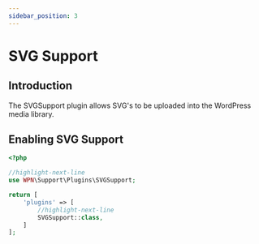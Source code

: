 ```yaml
---
sidebar_position: 3
---
```


# SVG Support

## Introduction

The SVGSupport plugin allows SVG's to be uploaded into the WordPress media library.

## Enabling SVG Support

```php title="inc/config/app.php"
<?php

//highlight-next-line
use WPN\Support\Plugins\SVGSupport;

return [
    'plugins' => [
        //highlight-next-line
        SVGSupport::class,
    ]
];
```